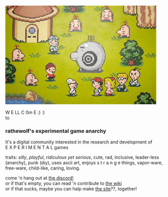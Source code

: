 ![](image.jpg?raw=true)

W E LL C 0m E :) :)  
to  
### rathewolf's experimental game anarchy

It's a digital community interested in the research and development of  
E X P E R I M E N T A L games

traits: *silly*, *playful*, *ridiculous yet serious*, cute, rad, inclusive, leader-less (anarchy), punk (diy), uses ascii art, enjoys s t r a n g e things, vapor-ware, free-ware, child-like, caring, loving.

come 'n hang out at [the discord!](https://discord.gg/BsUq9n3)\
or if that's empty, you can read 'n contribute to [the wiki](https://github.com/Rahil627/experimental-game-anarchy/wiki)\
or if that sucks, maybe you can halp make [the site](https://ega.willowolf.com)??, together!
